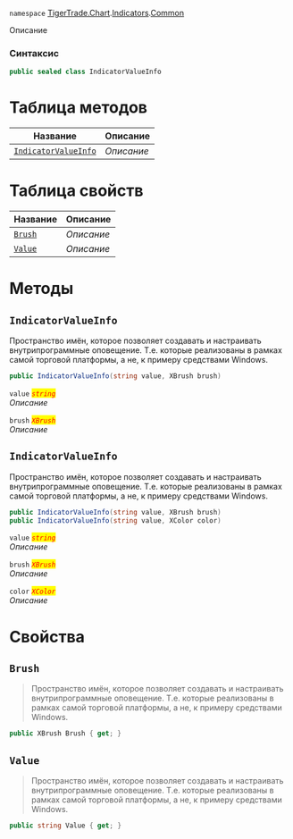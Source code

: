 
`namespace` [TigerTrade.Chart](../../../TigerTrade.Chart.md).[Indicators](../../../TigerTrade.Chart/Indicators.md).[Common](../../../TigerTrade.Chart/Indicators/Common.md)


Описание

### Синтаксис
```csharp
public sealed class IndicatorValueInfo
```


# Таблица методов
| Название | Описание |
| --- | --- |
| [`IndicatorValueInfo`](./IndicatorValueInfo.cs/Методы/IndicatorValueInfo.md) | *Описание* |

# Таблица свойств
| Название | Описание |
| --- | --- |
| [`Brush`](./IndicatorValueInfo.cs/Свойства/Brush.md) | *Описание* |
| [`Value`](./IndicatorValueInfo.cs/Свойства/Value.md) | *Описание* |





# Методы

## `IndicatorValueInfo`
Пространство имён, которое позволяет создавать и настраивать внутрипрограммные оповещение. Т.е. которые реализованы в рамках самой торговой платформы, а не, к примеру средствами Windows.

```csharp
public IndicatorValueInfo(string value, XBrush brush)
```

`value` <mark style="color:red;">*`string`*</mark>  
 *Описание*  

`brush` <mark style="color:red;">*`XBrush`*</mark>  
 *Описание*  



## `IndicatorValueInfo`
Пространство имён, которое позволяет создавать и настраивать внутрипрограммные оповещение. Т.е. которые реализованы в рамках самой торговой платформы, а не, к примеру средствами Windows.

```csharp
public IndicatorValueInfo(string value, XBrush brush)
public IndicatorValueInfo(string value, XColor color)
```

`value` <mark style="color:red;">*`string`*</mark>  
 *Описание*  

`brush` <mark style="color:red;">*`XBrush`*</mark>  
 *Описание*  

`color` <mark style="color:red;">*`XColor`*</mark>  
 *Описание*  


# Свойства

## `Brush`
> Пространство имён, которое позволяет создавать и настраивать внутрипрограммные оповещение. Т.е. которые реализованы в рамках самой торговой платформы, а не, к примеру средствами Windows.

```csharp
public XBrush Brush { get; }
```

## `Value`
> Пространство имён, которое позволяет создавать и настраивать внутрипрограммные оповещение. Т.е. которые реализованы в рамках самой торговой платформы, а не, к примеру средствами Windows.

```csharp
public string Value { get; }
```

